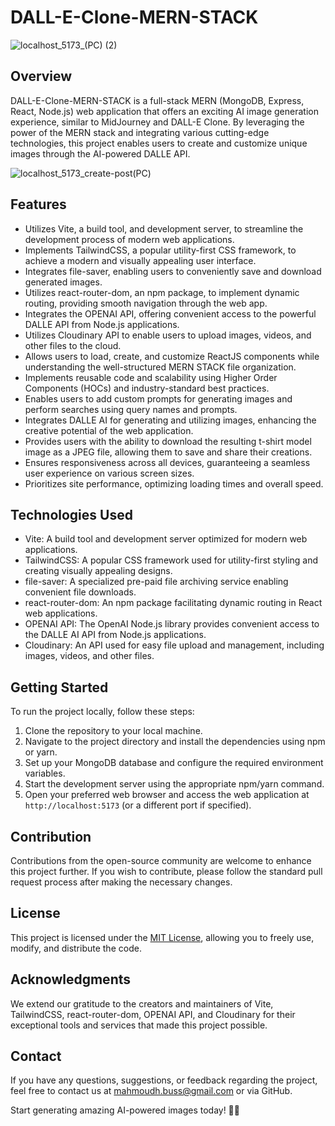 # DALL-E-Clone-MERN-STACK

![localhost_5173_(PC) (2)](https://github.com/mahmudhmh/DALL-E-Clone-MERN-STACK/assets/54104161/f33f14c6-5dd1-44a1-afb9-78c00e1ddac5)


## Overview

DALL-E-Clone-MERN-STACK is a full-stack MERN (MongoDB, Express, React, Node.js) web application that offers an exciting AI image generation experience, similar to MidJourney and DALL-E Clone. By leveraging the power of the MERN stack and integrating various cutting-edge technologies, this project enables users to create and customize unique images through the AI-powered DALLE API.

![localhost_5173_create-post(PC)](https://github.com/mahmudhmh/DALL-E-Clone-MERN-STACK/assets/54104161/6e012146-0573-41f9-9292-d7cf369ed3ca)


## Features

- Utilizes Vite, a build tool, and development server, to streamline the development process of modern web applications.
- Implements TailwindCSS, a popular utility-first CSS framework, to achieve a modern and visually appealing user interface.
- Integrates file-saver, enabling users to conveniently save and download generated images.
- Utilizes react-router-dom, an npm package, to implement dynamic routing, providing smooth navigation through the web app.
- Integrates the OPENAI API, offering convenient access to the powerful DALLE API from Node.js applications.
- Utilizes Cloudinary API to enable users to upload images, videos, and other files to the cloud.
- Allows users to load, create, and customize ReactJS components while understanding the well-structured MERN STACK file organization.
- Implements reusable code and scalability using Higher Order Components (HOCs) and industry-standard best practices.
- Enables users to add custom prompts for generating images and perform searches using query names and prompts.
- Integrates DALLE AI for generating and utilizing images, enhancing the creative potential of the web application.
- Provides users with the ability to download the resulting t-shirt model image as a JPEG file, allowing them to save and share their creations.
- Ensures responsiveness across all devices, guaranteeing a seamless user experience on various screen sizes.
- Prioritizes site performance, optimizing loading times and overall speed.

## Technologies Used

- Vite: A build tool and development server optimized for modern web applications.
- TailwindCSS: A popular CSS framework used for utility-first styling and creating visually appealing designs.
- file-saver: A specialized pre-paid file archiving service enabling convenient file downloads.
- react-router-dom: An npm package facilitating dynamic routing in React web applications.
- OPENAI API: The OpenAI Node.js library provides convenient access to the DALLE AI API from Node.js applications.
- Cloudinary: An API used for easy file upload and management, including images, videos, and other files.

## Getting Started

To run the project locally, follow these steps:

1. Clone the repository to your local machine.
2. Navigate to the project directory and install the dependencies using npm or yarn.
3. Set up your MongoDB database and configure the required environment variables.
4. Start the development server using the appropriate npm/yarn command.
5. Open your preferred web browser and access the web application at `http://localhost:5173` (or a different port if specified).

## Contribution

Contributions from the open-source community are welcome to enhance this project further. If you wish to contribute, please follow the standard pull request process after making the necessary changes.

## License

This project is licensed under the [MIT License](LICENSE), allowing you to freely use, modify, and distribute the code.

## Acknowledgments

We extend our gratitude to the creators and maintainers of Vite, TailwindCSS, react-router-dom, OPENAI API, and Cloudinary for their exceptional tools and services that made this project possible.

## Contact

If you have any questions, suggestions, or feedback regarding the project, feel free to contact us at [mahmoudh.buss@gmail.com](mailto:mahmoudh.buss@gmail.com) or via GitHub.

Start generating amazing AI-powered images today! 🌟🎨

